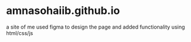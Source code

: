 # amnasohaiib.github.io
a site of me
used figma to design the page and added functionality using html/css/js
